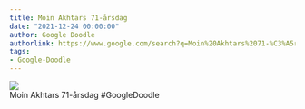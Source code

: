 ```yaml
---
title: Moin Akhtars 71-årsdag
date: "2021-12-24 00:00:00"
author: Google Doodle
authorlink: https://www.google.com/search?q=Moin%20Akhtars%2071-%C3%A5rsdag
tags:
- Google-Doodle
---
```

<img src="https://www.google.com/logos/doodles/2021/moin-akhtars-71st-birthday-6753651837109168.2-l.png" referrerpolicy="no-referrer"><br>Moin Akhtars 71-årsdag #GoogleDoodle